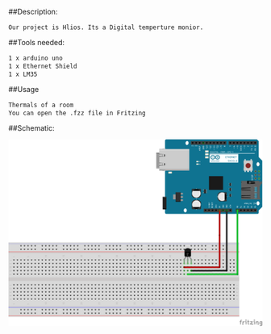 ##Description:

    Our project is Hlios. Its a Digital temperture monior. 
    
##Tools needed:

    1 x arduino uno
    1 x Ethernet Shield
    1 x LM35
    
##Usage

    Thermals of a room
    You can open the .fzz file in Fritzing

##Schematic:

![alt text](https://github.com/thanosmour98/ethernet_arduino_lm35/blob/master/Scematic.png)
